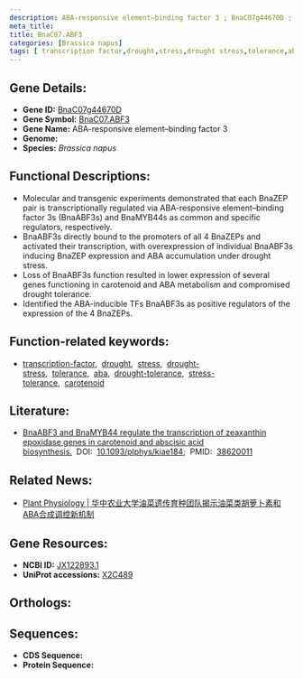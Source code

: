 ```yaml
---
description: ABA-responsive element–binding factor 3 ; BnaC07g44670D ; Brassica napus
meta_title:
title: BnaC07.ABF3
categories: [Brassica napus]
tags: [ transcription factor,drought,stress,drought stress,tolerance,aba,drought tolerance,stress tolerance,carotenoid ]
---
```


## Gene Details:
- **Gene ID:** [BnaC07g44670D]()
- **Gene Symbol:** <u>BnaC07.ABF3</u>
- **Gene Name:** ABA-responsive element–binding factor 3
- **Genome:** 
- **Species:** *Brassica napus*

## Functional Descriptions:
   - Molecular and transgenic experiments demonstrated that each BnaZEP pair is transcriptionally regulated via ABA-responsive element–binding factor 3s (BnaABF3s) and BnaMYB44s as common and specific regulators, respectively.
   - BnaABF3s directly bound to the promoters of all 4 BnaZEPs and activated their transcription, with overexpression of individual BnaABF3s inducing BnaZEP expression and ABA accumulation under drought stress.
   - Loss of BnaABF3s function resulted in lower expression of several genes functioning in carotenoid and ABA metabolism and compromised drought tolerance.
   - Identified the ABA-inducible TFs BnaABF3s as positive regulators of the expression of the 4 BnaZEPs.

## Function-related keywords:
   - [transcription-factor](/tags/transcription-factor/),&nbsp;&nbsp;[drought](/tags/drought/),&nbsp;&nbsp;[stress](/tags/stress/),&nbsp;&nbsp;[drought-stress](/tags/drought-stress/),&nbsp;&nbsp;[tolerance](/tags/tolerance/),&nbsp;&nbsp;[aba](/tags/aba/),&nbsp;&nbsp;[drought-tolerance](/tags/drought-tolerance/),&nbsp;&nbsp;[stress-tolerance](/tags/stress-tolerance/),&nbsp;&nbsp;[carotenoid](/tags/carotenoid/)

## Literature:
   - [BnaABF3 and BnaMYB44 regulate the transcription of zeaxanthin epoxidase genes in carotenoid and abscisic acid biosynthesis.](https://www.doi.org/10.1093/plphys/kiae184)&nbsp;&nbsp;DOI:&nbsp;&nbsp;[10.1093/plphys/kiae184](https://www.doi.org/10.1093/plphys/kiae184);&nbsp;&nbsp;PMID:&nbsp;&nbsp;[38620011](https://pubmed.ncbi.nlm.nih.gov/38620011/)

## Related News:
   - [Plant Physiology | 华中农业大学油菜遗传育种团队揭示油菜类胡萝卜素和ABA合成调控新机制](https://mp.weixin.qq.com/s?__biz=Mzg3MDEwNDEyMg==&mid=2247566562&idx=2&sn=2ec7d050ad5a46822a8771f9870aaa02&chksm=cf7820f05071ecb168a07332ee8308d6becbbdc9f1fdbbf6bc4ab8eaa6d7509ed10172ce68f7&scene=27#wechat_redirect)

## Gene Resources:
- **NCBI ID:**  [JX122893.1](https://www.ncbi.nlm.nih.gov/search/all/?term=JX122893.1)
- **UniProt accessions:**  [X2C489](https://www.uniprot.org/uniprotkb/X2C489/entry)

## Orthologs:

## Sequences:
- **CDS Sequence:**
- **Protein Sequence:**
